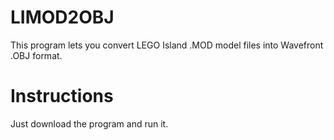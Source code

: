 # LIMOD2OBJ
This program lets you convert LEGO Island .MOD model files into Wavefront .OBJ format.

# Instructions
Just download the program and run it.
